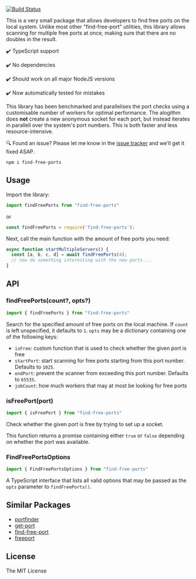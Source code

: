 [![Build Status](https://travis-ci.org/samvv/node-find-free-ports.svg?branch=master)](https://travis-ci.org/samvv/node-find-free-ports)

This is a very small package that allows developers to find free ports
on the local system. Unlike most other "find-free-port" utilities, this library
allows scanning for multiple free ports at once, making sure that there are no
doubles in the result.

✔️ TypeScript support 

✔️ No dependencies

✔️ Should work on all major NodeJS versions

✔️ Now automatically tested for mistakes

This library has been benchmarked and parallelises the port checks using a
customisable number of workers for optimal performance. The alogithm does
**not** create a new anonymous socket for each port, but instead iterates in
parallell over the system's port numbers. This is both faster and less
resource-intensive.

🔍 Found an issue? Please let me know in the [issue tracker][1] and we'll get
it fixed ASAP.

[1]: https://github.com/samvv/node-find-free-ports/issues

```
npm i find-free-ports
```

## Usage

Import the library:

```js
import findFreePorts from "find-free-ports"
```
or
```js
const findFreePorts = require('find-free-ports');
```

Next, call the main function with the amount of free ports you need:

```js
async function startMultipleServers() {
  const [a, b, c, d] = await findFreePorts(4);
  // now do something interesting with the new ports ...
}
```

## API

### findFreePorts(count?, opts?)

```js
import { findFreePorts } from "find-free-ports"
```

Search for the specified amount of free ports on the local machine. If `count`
is left unspecified, it defaults to `1`. `opts` may be a dictionary containing one
of the following keys:

 - `isFree`: custom function that is used to check whether the given port is free
 - `startPort`: start scanning for free ports starting from this port number.
     Defaults to `1025`.
 - `endPort`: prevent the scanner from exceeding this port number. Defaults to
    `65535`.
 - `jobCount`: how much workers that may at most be looking for free ports

### isFreePort(port)

```js
import { isFreePort } from "find-free-ports"
```

Check whether the given port is free by trying to set up a socket.

This function returns a promise containing either `true` or `false` depending
on whether the port was available.

### FindFreePortsOptions

```js
import { FindFreePortsOptions } from "find-free-ports"
```

A TypeScript interface that lists all valid options that may be passed as the
`opts` parameter to `findFreePorts()`.

## Similar Packages

 - [portfinder](https://www.npmjs.com/package/portfinder)
 - [get-port](https://www.npmjs.com/package/get-port)
 - [find-free-port](https://www.npmjs.com/package/find-free-port)
 - [freeport](https://www.npmjs.com/package/freeport)

## License

The MIT License
